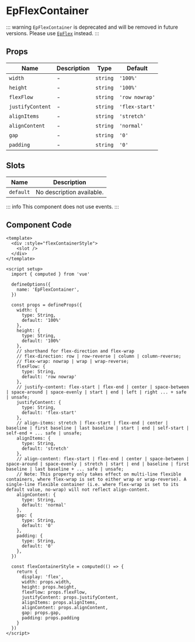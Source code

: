 # EpFlexContainer



::: warning
`EpFlexContainer` is deprecated and will be removed in future versions. Please use [`EpFlex`](./EpFlex.html) instead.
:::
    

## Props
| Name | Description | Type | Default |
|------|-------------|------|---------|
| `width` | - | `string` | `'100%'` |
| `height` | - | `string` | `'100%'` |
| `flexFlow` | - | `string` | `'row nowrap'` |
| `justifyContent` | - | `string` | `'flex-start'` |
| `alignItems` | - | `string` | `'stretch'` |
| `alignContent` | - | `string` | `'normal'` |
| `gap` | - | `string` | `'0'` |
| `padding` | - | `string` | `'0'` |

## Slots
| Name | Description |
|------|-------------|
| `default` | No description available. |


::: info
This component does not use events.
:::

## Component Code

```vue
<template>
  <div :style="flexContainerStyle">
    <slot />
  </div>
</template>

<script setup>
  import { computed } from 'vue'

  defineOptions({
    name: 'EpFlexContainer',
  })

  const props = defineProps({
    width: {
      type: String,
      default: '100%'
    },
    height: {
      type: String,
      default: '100%'
    },
    // shorthand for flex-direction and flex-wrap
    // flex-direction: row | row-reverse | column | column-reverse;
    // flex-wrap: nowrap | wrap | wrap-reverse;
    flexFlow: {
      type: String,
      default: 'row nowrap'
    },
    // justify-content: flex-start | flex-end | center | space-between | space-around | space-evenly | start | end | left | right ... + safe | unsafe;
    justifyContent: {
      type: String,
      default: 'flex-start'
    },
    // align-items: stretch | flex-start | flex-end | center | baseline | first baseline | last baseline | start | end | self-start | self-end + ... safe | unsafe;
    alignItems: {
      type: String,
      default: 'stretch'
    },
    // align-content: flex-start | flex-end | center | space-between | space-around | space-evenly | stretch | start | end | baseline | first baseline | last baseline + ... safe | unsafe;
    // Note: This property only takes effect on multi-line flexible containers, where flex-wrap is set to either wrap or wrap-reverse). A single-line flexible container (i.e. where flex-wrap is set to its default value, no-wrap) will not reflect align-content.
    alignContent: {
      type: String,
      default: 'normal'
    },
    gap: {
      type: String,
      default: '0'
    },
    padding: {
      type: String,
      default: '0'
    },
  })

  const flexContainerStyle = computed(() => {
    return {
      display: 'flex',
      width: props.width,
      height: props.height,
      flexFlow: props.flexFlow,
      justifyContent: props.justifyContent,
      alignItems: props.alignItems,
      alignContent: props.alignContent,
      gap: props.gap,
      padding: props.padding
    }
  })
</script>
```